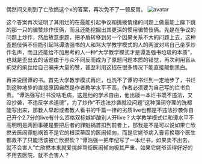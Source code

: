 偶然间又刷到了亡欣撚这个x的答案，再次免不了一顿反胃。
![avatar](https://s1.ax1x.com/2020/10/17/0q3AYR.jpg)

这个答案再次证明了其用烂的在最能引起争议和挑拨情绪的问题上做最能上蹿下跳的那一只的骗赞炒作伎俩，而且还能挖掘出其更深的惯用骗赞伎俩。先是在争议的问题上炒作，然后故意歪题，把矛盾转移到另一个因果关系不大的问题上去，这种歪题伎俩不但能引起骂谭浩强书的人和骂大学教学模式的人的两波对骂自己坐享炒作名声，而且还能给不加思考的人一种“大学教学模式才是谭浩强书垃圾的本质”，也就是歪出去的话题由于与众不同反而成为了原题问题本质的错觉，再次利用盲从痢党的痢丝给自己骗来大量的赞，甚至利用这招在很多情况下能直接颠倒黑白。

再来说回谭的书。首先大学教学模式再烂，也洗不了谭的书烂到一定地步了，书烂到这种地步的直接原因自然是作者教学水平不高，作者必须要为自己写的烂书负责。“谭浩强写烂书没啥毛病，这是他的学术自由，他出版一本烂书既不违法，又没抄袭，不违反学术道德”，为了炒作“不违法抄袭就没问题”这种强词夺理的洗都能写出来，那教人早起或者教人看书的千篇一律的劣质live也都是不违法抄袭你自己开个2.7分的live有什么资格双标嫉妒酸别人开live？大学教学模式烂和谭水平不高明明是两回事硬是要把后者的罪魁祸首扣到前者上，那我是不是可以说如果亡欣撚去医闹罪魁祸首不是它的根深蒂固的医闹倾向，而是它姥爷病入膏肓换哪个医生都救不了只能活该被亡欣撚砍？“谭浩强一把年纪写了一本烂书，如果卖不出去，就不会害人”亡欣撚本来就爱挑衅骂街医闹倾向极其严重，如果它姥爷活得好好的不用去医院，就不会害人？
